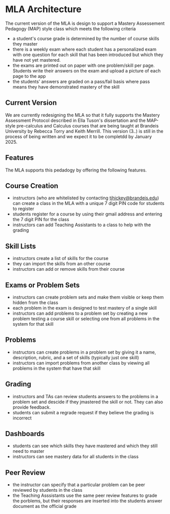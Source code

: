 # MLA Architecture

The current version of the MLA is design to support a Mastery Assessement Pedagogy (MAP) style class
which meets the following criteria
* a student's course grade is determined by the number of course skills they master
* there is a weekly exam where each student has a personalized exam with one question for each skill that has been introduced but which they have not yet mastered.
* the exams are printed out on paper with one problem/skill per page. Students write their answers on the exam and upload a picture of each page to the app
* the students' answers are graded on a pass/fail basis where pass means they have demonstrated mastery of the skill

## Current Version
We are currently redesigning the MLA so that it fully supports the Mastery Assessment Protocol  described in Ella Tuson's dissertation
and the MAP-style pre-calculus and Calculus courses that are being taught at Brandeis University by Rebecca Torry and Keith Merrill.
This version (3.*.*) is still in the process of being written and we expect it to be completdd by January 2025.

## Features
The MLA supports this pedadogy by offering the following features.

## Course Creation
* instructors (who are whitelisted by contacting tjhickey@brandeis.edu) can create a class in the MLA with a unique 7 digit PIN code for students to register
* students register for a course by using their gmail address and entering the 7 digit PIN for the class
* instructors can add Teaching Assistants to a class to help with the grading

## Skill Lists
* instructors create a list of skills for the course
* they can import the skills from an other course
* instructors can add or remove skills from their course

## Exams or Problem Sets
* instructors can create problem sets and make them visible or keep them hidden from the class
* each problem in the exam is designed to test mastery of a single skill 
* instructors can add problems to a problem set by creating a new problem testing a course skill or selecting one from all problems in the system for that skill

## Problems
* instructors can create problems in a problem set by giving it a name, description, rubric, and a set of skills (typically just one skill)
* instructors can import problems from another class by viewing all problems in the system that have that skill

## Grading
* instructors and TAs can review students answers to the problems in a problem set and descide if they jmastered the skill or not. They can also provide feedback.
* students can submit a regrade request if they believe the grading is incorrect

## Dashboards
* students can see which skills they have mastered and which they still need to master
* instructors can see mastery data for all students in the class

## Peer Review
* the instructor can specify that a particular problem can be peer reviewed by students in the class
* the Teaching Asssistants use the same peer review features to grade the porblems, but their responses are inserted into the students answer document as the official grade

  
